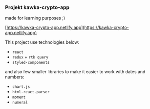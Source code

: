 ### Projekt kawka-crypto-app ###

made for learning purposes ;)

 [https://kawka-crypto-app.netlify.app](https://kawka-crypto-app.netlify.app) 

This project use technologies below:
* `react`
* `redux` + `rtk query`
* `styled-components`

and also few smaller libraries to make it easier to work with dates and numbers:
* `chart.js`
* `html-react-parser`
* `moment`
* `numeral`
